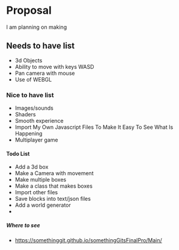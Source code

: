 # Proposal

I am planning on making 

## Needs to have list

- 3d Objects
- Ability to move with keys WASD
- Pan camera with mouse
- Use of WEBGL

### Nice to have list

- Images/sounds
- Shaders
- Smooth experience
- Import My Own Javascript Files To Make It Easy To See What Is Happening
- Multiplayer game

#### Todo List

 - Add a 3d box
 - Make a Camera with movement
 - Make multiple boxes
 - Make a class that makes boxes
 - Import other files
 - Save blocks into text/json files
 - Add a world generator
 - 

##### Where to see

* https://somethinggit.github.io/somethingGitsFinalPro/Main/

